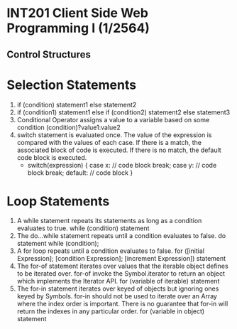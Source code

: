 # INT201 Client Side Web Programming I (1/2564)

## Control Structures

# Selection Statements

1. if (condition) statement1 else statement2
2. if (condition1) statement1 else if (condition2) statement2 else statement3
3. Conditional Operator assigns a value to a variable based on some condition
   (condition)?value1:value2
4. switch statement is evaluated once. The value of the expression is compared with the
   values of each case. If there is a match, the associated block of code is executed. If there is no match, the default code block is executed.
   - switch(expression) {
     case x:
     // code block
     break;
     case y:
     // code block
     break;
     default:
     // code block
     }

# Loop Statements

1. A while statement repeats its statements as long as a condition evaluates to true.
   while (condition)
   statement
2. The do...while statement repeats until a condition evaluates to false.
   do
   statement
   while (condition);
3. A for loop repeats until a condition evaluates to false.
   for ([initial Expression]; [condition Expression]; [increment Expression])
   statement
4. The for-of statement iterates over values that the iterable object defines to be iterated over. for-of invoke the Symbol.iterator to return an object which implements the Iterator API.
   for (variable of iterable)
   statement
5. The for-in statement iterates over keyed of objects but ignoring ones keyed by Symbols. for-in should not be used to iterate over an Array where the index order is important. There is no guarantee that for-in will return the indexes in any particular order.
   for (variable in object)
   statement
